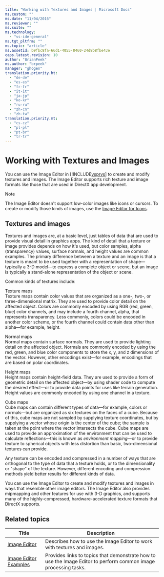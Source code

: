 ```yaml
---
title: "Working with Textures and Images | Microsoft Docs"
ms.custom: ""
ms.date: "11/04/2016"
ms.reviewer: ""
ms.suite: ""
ms.technology: 
  - "vs-ide-general"
ms.tgt_pltfrm: ""
ms.topic: "article"
ms.assetid: b9fbc8fa-66d1-4055-8460-24d8b8fbe43e
caps.latest.revision: 10
author: "BrianPeek"
ms.author: "brpeek"
manager: "ghogen"
translation.priority.ht: 
  - "de-de"
  - "es-es"
  - "fr-fr"
  - "it-it"
  - "ja-jp"
  - "ko-kr"
  - "ru-ru"
  - "zh-cn"
  - "zh-tw"
translation.priority.mt: 
  - "cs-cz"
  - "pl-pl"
  - "pt-br"
  - "tr-tr"
---
```

# Working with Textures and Images
You can use the Image Editor in [!INCLUDE[vsprvs](../code-quality/includes/vsprvs_md.md)] to create and modify textures and images. The Image Editor supports rich texture and image formats like those that are used in DirectX app development.  
  
> [!NOTE]
>  The Image Editor doesn't support low-color images like icons or cursors. To create or modify those kinds of images, use the [Image Editor for Icons](/cpp/windows/image-editor-for-icons).  
  
## Textures and images  
 Textures and images are, at a basic level, just tables of data that are used to provide visual detail in graphics apps. The kind of detail that a texture or image provides depends on how it's used, but color samples, alpha (transparency) values, surface normals, and height values are common examples. The primary difference between a texture and an image is that a texture is meant to be used together with a representation of shape—typically a 3-D model—to express a complete object or scene, but an image is typically a stand-alone representation of the object or scene.  
  
 Common kinds of textures include:  
  
 Texture maps  
 Texture maps contain color values that are organized as a one-, two-, or three-dimensional matrix. They are used to provide color detail on the affected object. Colors are commonly encoded by using RGB (red, green, blue) color channels, and may include a fourth channel, alpha, that represents transparency. Less commonly, colors could be encoded in another color scheme, or the fourth channel could contain data other than alpha—for example, height.  
  
 Normal maps  
 Normal maps contain surface normals. They are used to provide lighting detail on the affected object. Normals are commonly encoded by using the red, green, and blue color components to store the x, y, and z dimensions of the vector. However, other encodings exist—for example, encodings that are based on polar coordinates.  
  
 Height maps  
 Height maps contain height-field data. They are used to provide a form of geometric detail on the affected object—by using shader code to compute the desired effect—or to provide data points for uses like terrain generation. Height values are commonly encoded by using one channel in a texture.  
  
 Cube maps  
 Cube maps can contain different types of data—for example, colors or normals—but are organized as six textures on the faces of a cube. Because of this, cube maps are not sampled by supplying texture coordinates, but by supplying a vector whose origin is the center of the cube; the sample is taken at the point where the vector intersects the cube. Cube maps are used to provide an approximation of the environment that can be used to calculate reflections—this is known as *environment mapping*—or to provide texture to spherical objects with less distortion than basic, two-dimensional textures can provide.  
  
 Any texture can be encoded and compressed in a number of ways that are orthogonal to the type of data that a texture holds, or to the dimensionality or "shape" of the texture. However, different encoding and compression methods yield better results for different kinds of data.  
  
 You can use the Image Editor to create and modify textures and images in ways that resemble other image editors. The Image Editor also provides mipmapping and other features for use with 3-D graphics, and supports many of the highly-compressed, hardware-accelerated texture formats that DirectX supports.  
  
## Related topics  
  
|Title|Description|  
|-----------|-----------------|  
|[Image Editor](../designers/image-editor.md)|Describes how to use the Image Editor to work with textures and images.|  
|[Image Editor Examples](../designers/image-editor-examples.md)|Provides links to topics that demonstrate how to use the Image Editor to perform common image processing tasks.|
